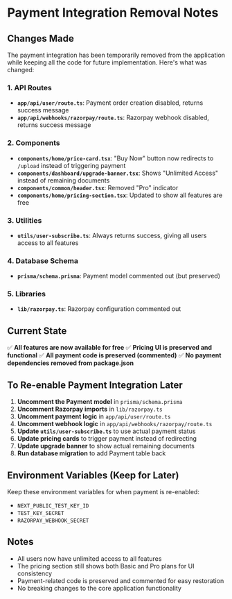 # Payment Integration Removal Notes

## Changes Made

The payment integration has been temporarily removed from the application while keeping all the code for future implementation. Here's what was changed:

### 1. API Routes
- **`app/api/user/route.ts`**: Payment order creation disabled, returns success message
- **`app/api/webhooks/razorpay/route.ts`**: Razorpay webhook disabled, returns success message

### 2. Components
- **`components/home/price-card.tsx`**: "Buy Now" button now redirects to `/upload` instead of triggering payment
- **`components/dashboard/upgrade-banner.tsx`**: Shows "Unlimited Access" instead of remaining documents
- **`components/common/header.tsx`**: Removed "Pro" indicator
- **`components/home/pricing-section.tsx`**: Updated to show all features are free

### 3. Utilities
- **`utils/user-subscribe.ts`**: Always returns success, giving all users access to all features

### 4. Database Schema
- **`prisma/schema.prisma`**: Payment model commented out (but preserved)

### 5. Libraries
- **`lib/razorpay.ts`**: Razorpay configuration commented out

## Current State

✅ **All features are now available for free**
✅ **Pricing UI is preserved and functional**
✅ **All payment code is preserved (commented)**
✅ **No payment dependencies removed from package.json**

## To Re-enable Payment Integration Later

1. **Uncomment the Payment model** in `prisma/schema.prisma`
2. **Uncomment Razorpay imports** in `lib/razorpay.ts`
3. **Uncomment payment logic** in `app/api/user/route.ts`
4. **Uncomment webhook logic** in `app/api/webhooks/razorpay/route.ts`
5. **Update `utils/user-subscribe.ts`** to use actual payment status
6. **Update pricing cards** to trigger payment instead of redirecting
7. **Update upgrade banner** to show actual remaining documents
8. **Run database migration** to add Payment table back

## Environment Variables (Keep for Later)

Keep these environment variables for when payment is re-enabled:
- `NEXT_PUBLIC_TEST_KEY_ID`
- `TEST_KEY_SECRET`
- `RAZORPAY_WEBHOOK_SECRET`

## Notes

- All users now have unlimited access to all features
- The pricing section still shows both Basic and Pro plans for UI consistency
- Payment-related code is preserved and commented for easy restoration
- No breaking changes to the core application functionality 